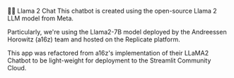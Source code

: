 🦙💬 Llama 2 Chat
This chatbot is created using the open-source Llama 2 LLM model from Meta.

Particularly, we're using the Llama2-7B model deployed by the Andreessen Horowitz (a16z) team and hosted on the Replicate platform.

This app was refactored from a16z's implementation of their LLaMA2 Chatbot to be light-weight for deployment to the Streamlit Community Cloud.